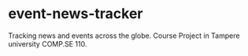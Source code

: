 # event-news-tracker
Tracking news and events across the globe. Course Project in Tampere university COMP.SE 110.
